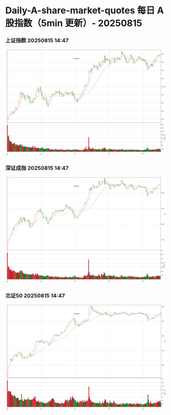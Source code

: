 
# Daily-A-share-market-quotes 每日 A 股指数（5min 更新）- 20250815

### 上证指数 20250815 14:47
![](./fig/2025/8/20250815-sh000001.png)

### 深证成指 20250815 14:47
![](./fig/2025/8/20250815-sz399001.png)

### 北证50 20250815 14:47
![](./fig/2025/8/20250815-bj899050.png)
